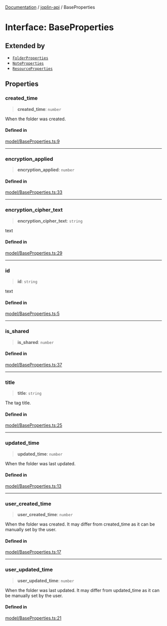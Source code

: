 [Documentation](../../packages.md) / [joplin-api](../index.md) / BaseProperties

# Interface: BaseProperties

## Extended by

- [`FolderProperties`](FolderProperties.md)
- [`NoteProperties`](NoteProperties.md)
- [`ResourceProperties`](ResourceProperties.md)

## Properties

### created_time

> **created_time**: `number`

When the folder was created.

#### Defined in

[model/BaseProperties.ts:9](https://github.com/rxliuli/joplin-utils/blob/4824c3237f6c8bc282f001f71c149c89286aefdc/packages/joplin-api/src/model/BaseProperties.ts#L9)

---

### encryption_applied

> **encryption_applied**: `number`

#### Defined in

[model/BaseProperties.ts:33](https://github.com/rxliuli/joplin-utils/blob/4824c3237f6c8bc282f001f71c149c89286aefdc/packages/joplin-api/src/model/BaseProperties.ts#L33)

---

### encryption_cipher_text

> **encryption_cipher_text**: `string`

text

#### Defined in

[model/BaseProperties.ts:29](https://github.com/rxliuli/joplin-utils/blob/4824c3237f6c8bc282f001f71c149c89286aefdc/packages/joplin-api/src/model/BaseProperties.ts#L29)

---

### id

> **id**: `string`

text

#### Defined in

[model/BaseProperties.ts:5](https://github.com/rxliuli/joplin-utils/blob/4824c3237f6c8bc282f001f71c149c89286aefdc/packages/joplin-api/src/model/BaseProperties.ts#L5)

---

### is_shared

> **is_shared**: `number`

#### Defined in

[model/BaseProperties.ts:37](https://github.com/rxliuli/joplin-utils/blob/4824c3237f6c8bc282f001f71c149c89286aefdc/packages/joplin-api/src/model/BaseProperties.ts#L37)

---

### title

> **title**: `string`

The tag title.

#### Defined in

[model/BaseProperties.ts:25](https://github.com/rxliuli/joplin-utils/blob/4824c3237f6c8bc282f001f71c149c89286aefdc/packages/joplin-api/src/model/BaseProperties.ts#L25)

---

### updated_time

> **updated_time**: `number`

When the folder was last updated.

#### Defined in

[model/BaseProperties.ts:13](https://github.com/rxliuli/joplin-utils/blob/4824c3237f6c8bc282f001f71c149c89286aefdc/packages/joplin-api/src/model/BaseProperties.ts#L13)

---

### user_created_time

> **user_created_time**: `number`

When the folder was created. It may differ from created_time as it can be manually set by the user.

#### Defined in

[model/BaseProperties.ts:17](https://github.com/rxliuli/joplin-utils/blob/4824c3237f6c8bc282f001f71c149c89286aefdc/packages/joplin-api/src/model/BaseProperties.ts#L17)

---

### user_updated_time

> **user_updated_time**: `number`

When the folder was last updated. It may differ from updated_time as it can be manually set by the user.

#### Defined in

[model/BaseProperties.ts:21](https://github.com/rxliuli/joplin-utils/blob/4824c3237f6c8bc282f001f71c149c89286aefdc/packages/joplin-api/src/model/BaseProperties.ts#L21)
